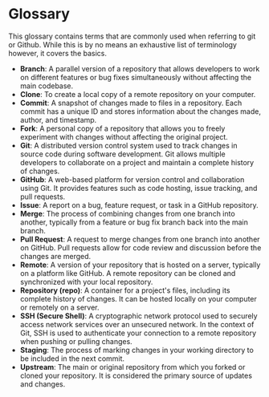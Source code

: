 # Glossary

This glossary contains terms that are commonly used when referring to git or Github. While this is by no means an exhaustive list of terminology however, it covers the basics.

- **Branch**: A parallel version of a repository that allows developers to work on different features or bug fixes simultaneously without affecting the main codebase.
- **Clone**: To create a local copy of a remote repository on your computer.
- **Commit**: A snapshot of changes made to files in a repository. Each commit has a unique ID and stores information about the changes made, author, and timestamp.
- **Fork**: A personal copy of a repository that allows you to freely experiment with changes without affecting the original project.
- **Git**: A distributed version control system used to track changes in source code during software development. Git allows multiple developers to collaborate on a project and maintain a complete history of changes.
- **GitHub**: A web-based platform for version control and collaboration using Git. It provides features such as code hosting, issue tracking, and pull requests.
- **Issue**: A report on a bug, feature request, or task in a GitHub repository.
- **Merge**: The process of combining changes from one branch into another, typically from a feature or bug fix branch back into the main branch.
- **Pull Request**: A request to merge changes from one branch into another on GitHub. Pull requests allow for code review and discussion before the changes are merged.
- **Remote**: A version of your repository that is hosted on a server, typically on a platform like GitHub. A remote repository can be cloned and synchronized with your local repository.
- **Repository (repo)**: A container for a project's files, including its complete history of changes. It can be hosted locally on your computer or remotely on a server.
- **SSH (Secure Shell)**: A cryptographic network protocol used to securely access network services over an unsecured network. In the context of Git, SSH is used to authenticate your connection to a remote repository when pushing or pulling changes.
- **Staging**: The process of marking changes in your working directory to be included in the next commit.
- **Upstream**: The main or original repository from which you forked or cloned your repository. It is considered the primary source of updates and changes.

